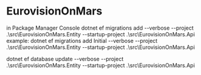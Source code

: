 # EurovisionOnMars

in Package Manager Console
dotnet ef migrations add <nameOfMigration> --verbose --project .\src\EurovisionOnMars.Entity   --startup-project .\src\EurovisionOnMars.Api
example:
dotnet ef migrations add Initial --verbose --project .\src\EurovisionOnMars.Entity   --startup-project .\src\EurovisionOnMars.Api

dotnet ef database update --verbose --project .\src\EurovisionOnMars.Entity   --startup-project .\src\EurovisionOnMars.Api